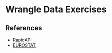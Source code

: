 # Wrangle Data Exercises

## References
- [RapidAPI](https://rapidapi.com/)
- [EUROSTAT](https://ec.europa.eu/eurostat/en/)
